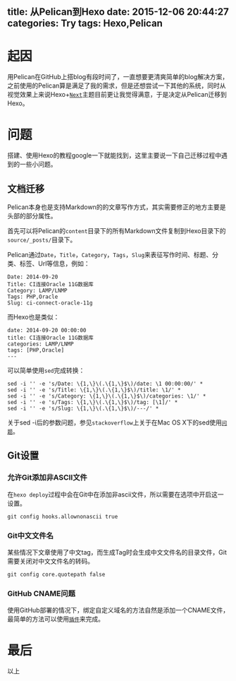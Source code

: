 title: 从Pelican到Hexo
date: 2015-12-06 20:44:27
categories: Try
tags: Hexo,Pelican
---

# 起因

用Pelican在GitHub上搭blog有段时间了，一直想要更清爽简单的blog解决方案，之前使用的Pelican算是满足了我的需求，但是还想尝试一下其他的系统，同时从视觉效果上来说Hexo+[`Next`][1]主题目前更让我觉得满意，于是决定从Pelican迁移到Hexo。

<!-- more -->

# 问题

搭建、使用Hexo的教程google一下就能找到，这里主要说一下自己迁移过程中遇到的一些小问题。

## 文档迁移

Pelican本身也是支持Markdown的的文章写作方式，其实需要修正的地方主要是头部的部分属性。

首先可以将Pelican的`content`目录下的所有Markdown文件复制到Hexo目录下的`source/_posts/`目录下。

Pelican通过`Date`，`Title`，`Category`，`Tags`，`Slug`来表征写作时间、标题、分类、标签、Url等信息，例如：

```
Date: 2014-09-20
Title: CI连接Oracle 11G数据库
Category: LAMP/LNMP
Tags: PHP,Oracle
Slug: ci-connect-oracle-11g
```

而Hexo也是类似：

```
date: 2014-09-20 00:00:00
title: CI连接Oracle 11G数据库
categories: LAMP/LNMP
tags: [PHP,Oracle]
---
```

可以简单使用`sed`完成转换：

```
sed -i '' -e 's/Date: \{1,\}\(.\{1,\}$\)/date: \1 00:00:00/' *
sed -i '' -e 's/Title: \{1,\}\(.\{1,\}$\)/title: \1/' *
sed -i '' -e 's/Category: \{1,\}\(.\{1,\}$\)/categories: \1/' *
sed -i '' -e 's/Tags: \{1,\}\(.\{1,\}$\)/tag: [\1]/' *
sed -i '' -e 's/Slug: \{1,\}\(.\{1,\}$\)/---/' *
```

关于sed -i后的参数问题，参见`stackoverflow`上关于在Mac OS X下的sed使用[`问题`][2]。

## Git设置

### 允许Git添加非ASCII文件

在`hexo deploy`过程中会在Git中在添加非ascii文件，所以需要在选项中开启这一设置。

```
git config hooks.allownonascii true
```

### Git中文文件名

某些情况下文章使用了中文tag，而生成Tag时会生成中文文件名的目录文件，Git需要关闭对中文文件名的转码。

```
git config core.quotepath false
```

### GitHub CNAME问题

使用GitHub部署的情况下，绑定自定义域名的方法自然是添加一个CNAME文件，最简单的方法可以使用[`插件`][3]来完成。

# 最后

以上


[1]: https://github.com/iissnan/hexo-theme-next
[2]: http://stackoverflow.com/questions/19456518/invalid-command-code-despite-escaping-periods-using-sed
[3]: https://github.com/leecrossley/hexo-generator-cname


